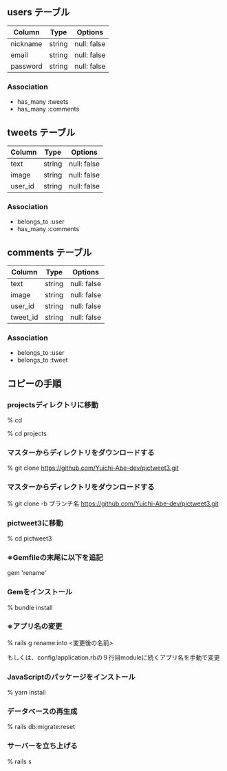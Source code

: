 ## users テーブル

| Column   | Type   | Options     |
| -------- | ------ | ----------- |
| nickname | string | null: false |
| email    | string | null: false |
| password | string | null: false |

### Association

- has_many :tweets
- has_many :comments

## tweets テーブル

| Column   | Type   | Options     |
| -------- | ------ | ----------- |
| text     | string | null: false |
| image    | string | null: false |
| user_id  | string | null: false |

### Association
- belongs_to :user
- has_many :comments

## comments テーブル

| Column   | Type   | Options     |
| -------- | ------ | ----------- |
| text     | string | null: false |
| image    | string | null: false |
| user_id  | string | null: false |
| tweet_id | string | null: false |

### Association
- belongs_to :user
- belongs_to :tweet

## コピーの手順

### projectsディレクトリに移動
% cd

% cd projects

### マスターからディレクトリをダウンロードする
% git clone https://github.com/Yuichi-Abe-dev/pictweet3.git

### マスターからディレクトリをダウンロードする
% git clone -b ブランチ名 https://github.com/Yuichi-Abe-dev/pictweet3.git

### pictweet3に移動
% cd pictweet3

### ※Gemfileの末尾に以下を追記
gem 'rename'

### Gemをインストール
% bundle install

### ※アプリ名の変更
% rails g rename:into <変更後の名前>


もしくは、config/application.rbの９行目moduleに続くアプリ名を手動で変更

### JavaScriptのパッケージをインストール
% yarn install

### データベースの再生成
% rails db:migrate:reset

### サーバーを立ち上げる
% rails s
